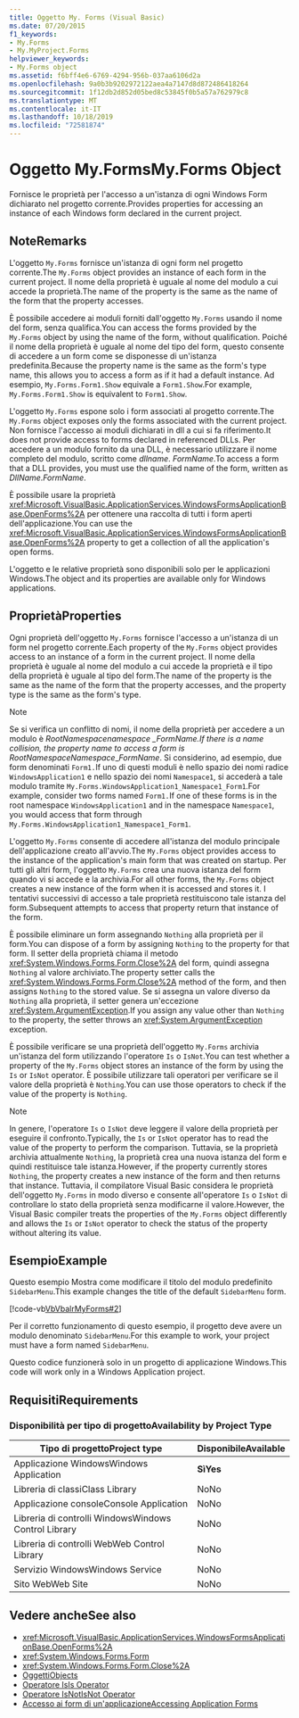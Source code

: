 ```yaml
---
title: Oggetto My. Forms (Visual Basic)
ms.date: 07/20/2015
f1_keywords:
- My.Forms
- My.MyProject.Forms
helpviewer_keywords:
- My.Forms object
ms.assetid: f6bff4e6-6769-4294-956b-037aa6106d2a
ms.openlocfilehash: 9a0b3b9202972122aea4a7147d8d872486418264
ms.sourcegitcommit: 1f12db2d852d05bed8c53845f0b5a57a762979c8
ms.translationtype: MT
ms.contentlocale: it-IT
ms.lasthandoff: 10/18/2019
ms.locfileid: "72581874"
---
```

# <a name="myforms-object"></a><span data-ttu-id="be86e-102">Oggetto My.Forms</span><span class="sxs-lookup"><span data-stu-id="be86e-102">My.Forms Object</span></span>

<span data-ttu-id="be86e-103">Fornisce le proprietà per l'accesso a un'istanza di ogni Windows Form dichiarato nel progetto corrente.</span><span class="sxs-lookup"><span data-stu-id="be86e-103">Provides properties for accessing an instance of each Windows form declared in the current project.</span></span>

## <a name="remarks"></a><span data-ttu-id="be86e-104">Note</span><span class="sxs-lookup"><span data-stu-id="be86e-104">Remarks</span></span>

<span data-ttu-id="be86e-105">L'oggetto `My.Forms` fornisce un'istanza di ogni form nel progetto corrente.</span><span class="sxs-lookup"><span data-stu-id="be86e-105">The `My.Forms` object provides an instance of each form in the current project.</span></span> <span data-ttu-id="be86e-106">Il nome della proprietà è uguale al nome del modulo a cui accede la proprietà.</span><span class="sxs-lookup"><span data-stu-id="be86e-106">The name of the property is the same as the name of the form that the property accesses.</span></span>

<span data-ttu-id="be86e-107">È possibile accedere ai moduli forniti dall'oggetto `My.Forms` usando il nome del form, senza qualifica.</span><span class="sxs-lookup"><span data-stu-id="be86e-107">You can access the forms provided by the `My.Forms` object by using the name of the form, without qualification.</span></span> <span data-ttu-id="be86e-108">Poiché il nome della proprietà è uguale al nome del tipo del form, questo consente di accedere a un form come se disponesse di un'istanza predefinita.</span><span class="sxs-lookup"><span data-stu-id="be86e-108">Because the property name is the same as the form's type name, this allows you to access a form as if it had a default instance.</span></span> <span data-ttu-id="be86e-109">Ad esempio, `My.Forms.Form1.Show` equivale a `Form1.Show`.</span><span class="sxs-lookup"><span data-stu-id="be86e-109">For example, `My.Forms.Form1.Show` is equivalent to `Form1.Show`.</span></span>

<span data-ttu-id="be86e-110">L'oggetto `My.Forms` espone solo i form associati al progetto corrente.</span><span class="sxs-lookup"><span data-stu-id="be86e-110">The `My.Forms` object exposes only the forms associated with the current project.</span></span> <span data-ttu-id="be86e-111">Non fornisce l'accesso ai moduli dichiarati in dll a cui si fa riferimento.</span><span class="sxs-lookup"><span data-stu-id="be86e-111">It does not provide access to forms declared in referenced DLLs.</span></span> <span data-ttu-id="be86e-112">Per accedere a un modulo fornito da una DLL, è necessario utilizzare il nome completo del modulo, scritto come *dllname*. *FormName*.</span><span class="sxs-lookup"><span data-stu-id="be86e-112">To access a form that a DLL provides, you must use the qualified name of the form, written as *DllName*.*FormName*.</span></span>

<span data-ttu-id="be86e-113">È possibile usare la proprietà <xref:Microsoft.VisualBasic.ApplicationServices.WindowsFormsApplicationBase.OpenForms%2A> per ottenere una raccolta di tutti i form aperti dell'applicazione.</span><span class="sxs-lookup"><span data-stu-id="be86e-113">You can use the <xref:Microsoft.VisualBasic.ApplicationServices.WindowsFormsApplicationBase.OpenForms%2A> property to get a collection of all the application's open forms.</span></span>

<span data-ttu-id="be86e-114">L'oggetto e le relative proprietà sono disponibili solo per le applicazioni Windows.</span><span class="sxs-lookup"><span data-stu-id="be86e-114">The object and its properties are available only for Windows applications.</span></span>

## <a name="properties"></a><span data-ttu-id="be86e-115">Proprietà</span><span class="sxs-lookup"><span data-stu-id="be86e-115">Properties</span></span>

<span data-ttu-id="be86e-116">Ogni proprietà dell'oggetto `My.Forms` fornisce l'accesso a un'istanza di un form nel progetto corrente.</span><span class="sxs-lookup"><span data-stu-id="be86e-116">Each property of the `My.Forms` object provides access to an instance of a form in the current project.</span></span> <span data-ttu-id="be86e-117">Il nome della proprietà è uguale al nome del modulo a cui accede la proprietà e il tipo della proprietà è uguale al tipo del form.</span><span class="sxs-lookup"><span data-stu-id="be86e-117">The name of the property is the same as the name of the form that the property accesses, and the property type is the same as the form's type.</span></span>

> [!NOTE]
> <span data-ttu-id="be86e-118">Se si verifica un conflitto di nomi, il nome della proprietà per accedere a un modulo è *RootNamespace*_*namespace* \_*FormName*.</span><span class="sxs-lookup"><span data-stu-id="be86e-118">If there is a name collision, the property name to access a form is *RootNamespace*_*Namespace*\_*FormName*.</span></span> <span data-ttu-id="be86e-119">Si considerino, ad esempio, due form denominati `Form1.`If uno di questi moduli è nello spazio dei nomi radice `WindowsApplication1` e nello spazio dei nomi `Namespace1`, si accederà a tale modulo tramite `My.Forms.WindowsApplication1_Namespace1_Form1`.</span><span class="sxs-lookup"><span data-stu-id="be86e-119">For example, consider two forms named `Form1.`If one of these forms is in the root namespace `WindowsApplication1` and in the namespace `Namespace1`, you would access that form through `My.Forms.WindowsApplication1_Namespace1_Form1`.</span></span>

<span data-ttu-id="be86e-120">L'oggetto `My.Forms` consente di accedere all'istanza del modulo principale dell'applicazione creato all'avvio.</span><span class="sxs-lookup"><span data-stu-id="be86e-120">The `My.Forms` object provides access to the instance of the application's main form that was created on startup.</span></span> <span data-ttu-id="be86e-121">Per tutti gli altri form, l'oggetto `My.Forms` crea una nuova istanza del form quando vi si accede e la archivia.</span><span class="sxs-lookup"><span data-stu-id="be86e-121">For all other forms, the `My.Forms` object creates a new instance of the form when it is accessed and stores it.</span></span> <span data-ttu-id="be86e-122">I tentativi successivi di accesso a tale proprietà restituiscono tale istanza del form.</span><span class="sxs-lookup"><span data-stu-id="be86e-122">Subsequent attempts to access that property return that instance of the form.</span></span>

<span data-ttu-id="be86e-123">È possibile eliminare un form assegnando `Nothing` alla proprietà per il form.</span><span class="sxs-lookup"><span data-stu-id="be86e-123">You can dispose of a form by assigning `Nothing` to the property for that form.</span></span> <span data-ttu-id="be86e-124">Il setter della proprietà chiama il metodo <xref:System.Windows.Forms.Form.Close%2A> del form, quindi assegna `Nothing` al valore archiviato.</span><span class="sxs-lookup"><span data-stu-id="be86e-124">The property setter calls the <xref:System.Windows.Forms.Form.Close%2A> method of the form, and then assigns `Nothing` to the stored value.</span></span> <span data-ttu-id="be86e-125">Se si assegna un valore diverso da `Nothing` alla proprietà, il setter genera un'eccezione <xref:System.ArgumentException>.</span><span class="sxs-lookup"><span data-stu-id="be86e-125">If you assign any value other than `Nothing` to the property, the setter throws an <xref:System.ArgumentException> exception.</span></span>

<span data-ttu-id="be86e-126">È possibile verificare se una proprietà dell'oggetto `My.Forms` archivia un'istanza del form utilizzando l'operatore `Is` o `IsNot`.</span><span class="sxs-lookup"><span data-stu-id="be86e-126">You can test whether a property of the `My.Forms` object stores an instance of the form by using the `Is` or `IsNot` operator.</span></span> <span data-ttu-id="be86e-127">È possibile utilizzare tali operatori per verificare se il valore della proprietà è `Nothing`.</span><span class="sxs-lookup"><span data-stu-id="be86e-127">You can use those operators to check if the value of the property is `Nothing`.</span></span>

> [!NOTE]
> <span data-ttu-id="be86e-128">In genere, l'operatore `Is` o `IsNot` deve leggere il valore della proprietà per eseguire il confronto.</span><span class="sxs-lookup"><span data-stu-id="be86e-128">Typically, the `Is` or `IsNot` operator has to read the value of the property to perform the comparison.</span></span> <span data-ttu-id="be86e-129">Tuttavia, se la proprietà archivia attualmente `Nothing`, la proprietà crea una nuova istanza del form e quindi restituisce tale istanza.</span><span class="sxs-lookup"><span data-stu-id="be86e-129">However, if the property currently stores `Nothing`, the property creates a new instance of the form and then returns that instance.</span></span> <span data-ttu-id="be86e-130">Tuttavia, il compilatore Visual Basic considera le proprietà dell'oggetto `My.Forms` in modo diverso e consente all'operatore `Is` o `IsNot` di controllare lo stato della proprietà senza modificarne il valore.</span><span class="sxs-lookup"><span data-stu-id="be86e-130">However, the Visual Basic compiler treats the properties of the `My.Forms` object differently and allows the `Is` or `IsNot` operator to check the status of the property without altering its value.</span></span>

## <a name="example"></a><span data-ttu-id="be86e-131">Esempio</span><span class="sxs-lookup"><span data-stu-id="be86e-131">Example</span></span>

<span data-ttu-id="be86e-132">Questo esempio Mostra come modificare il titolo del modulo predefinito `SidebarMenu`.</span><span class="sxs-lookup"><span data-stu-id="be86e-132">This example changes the title of the default `SidebarMenu` form.</span></span>

[!code-vb[VbVbalrMyForms#2](~/samples/snippets/visualbasic/VS_Snippets_VBCSharp/VbVbalrMyForms/VB/Class1.vb#2)]

<span data-ttu-id="be86e-133">Per il corretto funzionamento di questo esempio, il progetto deve avere un modulo denominato `SidebarMenu`.</span><span class="sxs-lookup"><span data-stu-id="be86e-133">For this example to work, your project must have a form named `SidebarMenu`.</span></span>

<span data-ttu-id="be86e-134">Questo codice funzionerà solo in un progetto di applicazione Windows.</span><span class="sxs-lookup"><span data-stu-id="be86e-134">This code will work only in a Windows Application project.</span></span>

## <a name="requirements"></a><span data-ttu-id="be86e-135">Requisiti</span><span class="sxs-lookup"><span data-stu-id="be86e-135">Requirements</span></span>

### <a name="availability-by-project-type"></a><span data-ttu-id="be86e-136">Disponibilità per tipo di progetto</span><span class="sxs-lookup"><span data-stu-id="be86e-136">Availability by Project Type</span></span>

|<span data-ttu-id="be86e-137">Tipo di progetto</span><span class="sxs-lookup"><span data-stu-id="be86e-137">Project type</span></span>|<span data-ttu-id="be86e-138">Disponibile</span><span class="sxs-lookup"><span data-stu-id="be86e-138">Available</span></span>|
|---|---|
|<span data-ttu-id="be86e-139">Applicazione Windows</span><span class="sxs-lookup"><span data-stu-id="be86e-139">Windows Application</span></span>|<span data-ttu-id="be86e-140">**Sì**</span><span class="sxs-lookup"><span data-stu-id="be86e-140">**Yes**</span></span>|
|<span data-ttu-id="be86e-141">Libreria di classi</span><span class="sxs-lookup"><span data-stu-id="be86e-141">Class Library</span></span>|<span data-ttu-id="be86e-142">No</span><span class="sxs-lookup"><span data-stu-id="be86e-142">No</span></span>|
|<span data-ttu-id="be86e-143">Applicazione console</span><span class="sxs-lookup"><span data-stu-id="be86e-143">Console Application</span></span>|<span data-ttu-id="be86e-144">No</span><span class="sxs-lookup"><span data-stu-id="be86e-144">No</span></span>|
|<span data-ttu-id="be86e-145">Libreria di controlli Windows</span><span class="sxs-lookup"><span data-stu-id="be86e-145">Windows Control Library</span></span>|<span data-ttu-id="be86e-146">No</span><span class="sxs-lookup"><span data-stu-id="be86e-146">No</span></span>|
|<span data-ttu-id="be86e-147">Libreria di controlli Web</span><span class="sxs-lookup"><span data-stu-id="be86e-147">Web Control Library</span></span>|<span data-ttu-id="be86e-148">No</span><span class="sxs-lookup"><span data-stu-id="be86e-148">No</span></span>|
|<span data-ttu-id="be86e-149">Servizio Windows</span><span class="sxs-lookup"><span data-stu-id="be86e-149">Windows Service</span></span>|<span data-ttu-id="be86e-150">No</span><span class="sxs-lookup"><span data-stu-id="be86e-150">No</span></span>|
|<span data-ttu-id="be86e-151">Sito Web</span><span class="sxs-lookup"><span data-stu-id="be86e-151">Web Site</span></span>|<span data-ttu-id="be86e-152">No</span><span class="sxs-lookup"><span data-stu-id="be86e-152">No</span></span>|

## <a name="see-also"></a><span data-ttu-id="be86e-153">Vedere anche</span><span class="sxs-lookup"><span data-stu-id="be86e-153">See also</span></span>

- <xref:Microsoft.VisualBasic.ApplicationServices.WindowsFormsApplicationBase.OpenForms%2A>
- <xref:System.Windows.Forms.Form>
- <xref:System.Windows.Forms.Form.Close%2A>
- [<span data-ttu-id="be86e-154">Oggetti</span><span class="sxs-lookup"><span data-stu-id="be86e-154">Objects</span></span>](../../../visual-basic/language-reference/objects/index.md)
- [<span data-ttu-id="be86e-155">Operatore Is</span><span class="sxs-lookup"><span data-stu-id="be86e-155">Is Operator</span></span>](../../../visual-basic/language-reference/operators/is-operator.md)
- [<span data-ttu-id="be86e-156">Operatore IsNot</span><span class="sxs-lookup"><span data-stu-id="be86e-156">IsNot Operator</span></span>](../../../visual-basic/language-reference/operators/isnot-operator.md)
- [<span data-ttu-id="be86e-157">Accesso ai form di un'applicazione</span><span class="sxs-lookup"><span data-stu-id="be86e-157">Accessing Application Forms</span></span>](../../../visual-basic/developing-apps/programming/accessing-application-forms.md)
